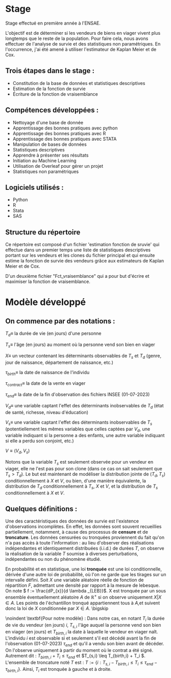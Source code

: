 # Stage

Stage effectué en première année à l'ENSAE.

L'objectif est de déterminer si les vendeurs de biens en viager vivent plus longtemps que le reste de la population. 
Pour faire cela, nous avons effectuer de l'analyse de survie et des statistiques non paramétriques. En l'occurrence, j'ai été amené à utiliser l'estimateur de Kaplan Meier et de Cox. 

## Trois étapes dans le stage : 
- Constitution de la base de données et statistiques descriptives 
- Estimation de la fonction de survie 
- Écriture de la fonction de vraisemblance 

## Compétences développées :  
- Nettoyage d'une base de donnée
- Apprentissage des bonnes pratiques avec python
- Apprentissage des bonnes pratiques avec R
- Apprentissage des bonnes pratiques avec STATA
- Manipulation de bases de données
- Statistiques descriptives
- Apprendre à présenter ses résultats
- Initiation au Machine Learning
- Utilisation de Overleaf pour gérer un projet
- Statistiques non paramétriques 

## Logiciels utilisés : 
- Python 
- R 
- Stata
- SAS 

## Structure du répertoire
Ce répertoire est composé d'un fichier 'estimation fonction de sruvie' qui effectue dans un premier temps une liste de statistiques descriptives portant sur les vendeurs et les clones du fichier principal et qui ensuite estime la fonction de survie des vendeurs grâce aux estimateurs de Kaplan Meier et de Cox. 

D'un deuxième fichier "Fct_vraisemblance" qui a pour but d'écrire et maximiser la fonction de vraisemblance. 





# Modèle développé 
## On commence par des notations : 

$T_d \equiv$ la durée de vie (en jours) d'une personne 

$T_s \equiv$ l'âge (en jours) au moment où la personne vend son bien en viager

$X \equiv$ un vecteur contenant les déterminants observables de $T_s$ et $T_d$ (genre, jour de naissance, département de naissance, etc.)

$\tau_{birth} \equiv$ la date de naissance de l'individu

$\tau_{contract} \equiv$ la date de la vente en viager

$\tau_{end} \equiv$ la date de la fin d'observation des fichiers INSEE (01-07-2023)

$V_d \equiv$ une variable captant l'effet des déterminants inobservables de $T_d$ (état de santé, richesse, niveau d'éducation)

$V_s \equiv$ une variable captant l'effet des déterminants inobservables de $T_s$ (potentiellement les mêmes variables que celles captées par $V_d$, une variable indiquant si la personne a des enfants, une autre variable indiquant si elle a perdu son conjoint, etc.)

$V \equiv (V_d,V_s)$

Notons que la variable $T_s$ est seulement observée pour un vendeur en viager, elle ne l'est pas pour son clone (dans ce cas on sait seulement que $T_s>T_d$). Le but est maintenant de modéliser la distribution jointe de $(T_d,T_s)$ conditionnellement à $X$ et $V$, ou bien, d'une manière équivalente, la distribution de $T_d$ conditionnellement à $T_s$, $X$ et $V$, et la distribution de $T_s$ conditionnellement à $X$ et $V$. 

## Quelques définitions : 

Une des caractéristiques des données de survie est l'existence d'observations incomplètes.
En effet, les données sont souvent recueillies partiellement, notamment, à cause des processus de **censure** et de **troncature**. Les données censurées ou tronquées proviennent du fait qu'on n'a pas accès à toute l'information : au lieu d'observer des réalisations indépendantes et identiquement distribuées (i.i.d.) de durées $T$, on observe la réalisation de la variable $T$ soumise à diverses perturbations, indépendantes ou non du phénomène étudié. 

En probabilité et en statistique, une loi **tronquée** est une loi conditionnelle, dérivée d'une autre loi de probabilité, où l'on ne garde que les tirages sur un intervalle défini. 
Soit $X$ une variable aléatoire réelle de fonction de répartition $F$, admettant une densité par rapport à la mesure de lebesque. On note $ f := \frac{dP_{x}}{d \lambda _{LEB}}$. 
X est tronquée par un sous ensemble éventuellement aléatoire $A$ de $\mathbb{R}^{+}$ si on observe uniquement $X | X \in A$. Les points de l'échantillon tronqué appartiennent tous à $A$,et suivent donc la loi de $X$ conditionnée par $X \in A$. 
\bigskip 

\noindent \textbf{Pour notre modèle} : 
Dans notre cas, en notant $T_{i}$ la durée de vie du vendeur (en jours) $i$, $T_{s,i}$ l'âge auquel la personne vend son bien en viager (en jours) et $T_{birth,i}$ la date à laquelle le vendeur en viager naît. 
L'individu $i$ est observable si et seulement s'il est décédé avant la fin de l'observation (01-07-2023) $\tau_{end}$ et qu'il a vendu son bien avant de décéder. On l'observe uniquement à partir du moment où le contrat a été signé. 
Autrement dit : $T_{birth,i} + T_i \leq \tau _{end}$ et $T_{s,i} \leq T_{birth,i} + T_i $. 
L'ensemble de troncature noté $T$ est : $T := \{ i : T_{s,i} - T_{birth,i} \leq T_{i} \leq \tau _{end} - \tau_{birth , i} \}$. 
Ainsi, $T_{i}$ est tronquée à gauche et à droite.





